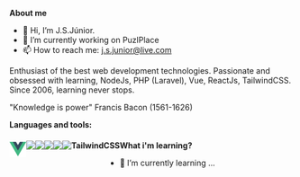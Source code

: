 **About me**

- 👋  Hi, I’m J.S.Júnior.
- 🔭  I’m currently working on PuzlPlace
- 📫  How to reach me: j.s.junior@live.com

Enthusiast of the best web development technologies.
Passionate and obsessed with learning, NodeJs, PHP (Laravel), Vue, ReactJs, TailwindCSS. Since 2006, learning never stops.

"Knowledge is power" Francis Bacon (1561-1626)

**Languages and tools:**

<h4>
<img align="left" height="30" src="https://github.com/biandishilaji/teste-dev-php/blob/Gabriel-Rodrigues-dos-Santos/github/vue.png">
<img align="left" height="30" src="https://cdn.iconscout.com/icon/free/png-256/javascript-2752148-2284965.png">
<img align="left" height="30" src="https://seeklogo.com/images/P/php-logo-ADE513E748-seeklogo.com.png">
<img align="left" height="40" src="https://upload.wikimedia.org/wikipedia/commons/thumb/9/9a/Laravel.svg/1200px-Laravel.svg.png">
<img align="left" height="40" align="" src="https://raw.githubusercontent.com/jakeliny/jakeliny/master/images/linux.png">
<img align="left" height="40" alt="TailwindCSS" src="https://refactoringui.nyc3.cdn.digitaloceanspaces.com/tailwind-logo.svg">
</h4>


**What i'm learning?**

- 🌱 I’m currently learning ...
    

<!--
**juniorsantos/juniorsantos** is a ✨ _special_ ✨ repository because its `README.md` (this file) appears on your GitHub profile.

Here are some ideas to get you started:

- 🔭 I’m currently working on ...
- 🌱 I’m currently learning ...
- 👯 I’m looking to collaborate on ...
- 🤔 I’m looking for help with ...
- 💬 Ask me about ...
- 📫 How to reach me: ...
- 😄 Pronouns: ...
- ⚡ Fun fact: ...
-->
